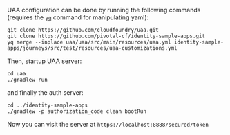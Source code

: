 UAA configuration can be done by running the following commands (requires the [`yq`](https://yq.readthedocs.io/en/latest/) command for manipulating yaml):

```$xslt
git clone https://github.com/cloudfoundry/uaa.git
git clone https://github.com/pivotal-cf/identity-sample-apps.git
yq merge --inplace uaa/uaa/src/main/resources/uaa.yml identity-sample-apps/journeys/src/test/resources/uaa-customizations.yml
```

Then, startup UAA server:
```
cd uaa
./gradlew run
```
and finally the auth server:
```$xslt
cd ../identity-sample-apps
./gradlew -p authorization_code clean bootRun
```

Now you can visit the server at `https://localhost:8888/secured/token`
